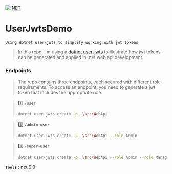 [![.NET](https://github.com/aimenux/UserJwtsDemo/actions/workflows/ci.yml/badge.svg?branch=main)](https://github.com/aimenux/UserJwtsDemo/actions/workflows/ci.yml)

# UserJwtsDemo
```
Using dotnet user-jwts to simplify working with jwt tokens
```

> In this repo, i m using a [dotnet user-jwts](https://learn.microsoft.com/en-us/aspnet/core/security/authentication/jwt-authn?view=aspnetcore-9.0&tabs=windows) to illustrate how jwt tokens can be generated and applied in .net web api development.
>

### Endpoints
>
> The repo contains three endpoints, each secured with different role requirements. To access an endpoint, you need to generate a jwt token that includes the appropriate role.
>

>:one: **`/user`**
>```bash
> dotnet user-jwts create -p .\src\WebApi
>```

> :two: **`/admin-user`**
> ```bash
> dotnet user-jwts create -p .\src\WebApi --role Admin
> ```
 
> :three: **`/super-user`**
> ```bash
> dotnet user-jwts create -p .\src\WebApi --role Admin --role Manager
> ```
>

**`Tools`** : net 9.0
